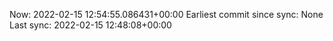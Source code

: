Now: 2022-02-15 12:54:55.086431+00:00 Earliest commit since sync: None Last sync: 2022-02-15 12:48:08+00:00
